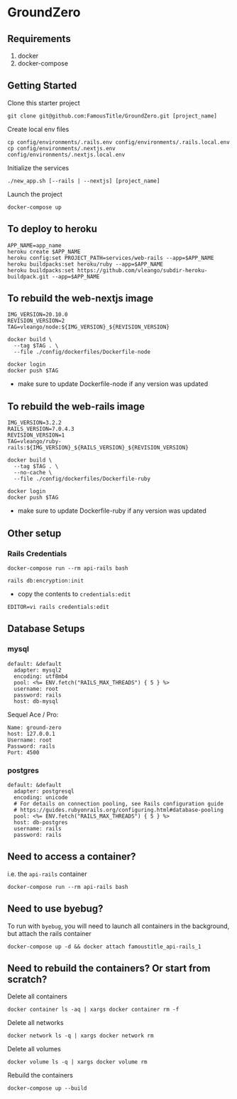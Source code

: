 # GroundZero

## Requirements

1. docker
2. docker-compose

## Getting Started

Clone this starter project

```
git clone git@github.com:FamousTitle/GroundZero.git [project_name]
```

Create local env files

```
cp config/environments/.rails.env config/environments/.rails.local.env
cp config/environments/.nextjs.env config/environments/.nextjs.local.env
```

Initialize the services

```
./new_app.sh [--rails | --nextjs] [project_name]
```

Launch the project

```
docker-compose up
```

## To deploy to heroku

```
APP_NAME=app_name
heroku create $APP_NAME
heroku config:set PROJECT_PATH=services/web-rails --app=$APP_NAME
heroku buildpacks:set heroku/ruby --app=$APP_NAME
heroku buildpacks:set https://github.com/vleango/subdir-heroku-buildpack.git --app=$APP_NAME
```

## To rebuild the web-nextjs image

```
IMG_VERSION=20.10.0
REVISION_VERSION=2
TAG=vleango/node:${IMG_VERSION}_${REVISION_VERSION}

docker build \
  --tag $TAG . \
  --file ./config/dockerfiles/Dockerfile-node

docker login
docker push $TAG
```

- make sure to update Dockerfile-node if any version was updated

## To rebuild the web-rails image

```
IMG_VERSION=3.2.2
RAILS_VERSION=7.0.4.3
REVISION_VERSION=1
TAG=vleango/ruby-rails:${IMG_VERSION}_${RAILS_VERSION}_${REVISION_VERSION}

docker build \
  --tag $TAG . \
  --no-cache \
  --file ./config/dockerfiles/Dockerfile-ruby

docker login
docker push $TAG
```

- make sure to update Dockerfile-ruby if any version was updated

## Other setup

### Rails Credentials

```
docker-compose run --rm api-rails bash

rails db:encryption:init
```

- copy the contents to `credentials:edit`

```
EDITOR=vi rails credentials:edit
```

## Database Setups

### mysql

```
default: &default
  adapter: mysql2
  encoding: utf8mb4
  pool: <%= ENV.fetch("RAILS_MAX_THREADS") { 5 } %>
  username: root
  password: rails
  host: db-mysql
```

Sequel Ace / Pro:

```
Name: ground-zero
host: 127.0.0.1
Username: root
Password: rails
Port: 4500
```

### postgres

```
default: &default
  adapter: postgresql
  encoding: unicode
  # For details on connection pooling, see Rails configuration guide
  # https://guides.rubyonrails.org/configuring.html#database-pooling
  pool: <%= ENV.fetch("RAILS_MAX_THREADS") { 5 } %>
  host: db-postgres
  username: rails
  password: rails
```

## Need to access a container?

i.e. the `api-rails` container

```
docker-compose run --rm api-rails bash
```

## Need to use byebug?

To run with `byebug`, you will need to launch all containers in the background, but attach the rails container

```
docker-compose up -d && docker attach famoustitle_api-rails_1
```

## Need to rebuild the containers? Or start from scratch?

Delete all containers

```
docker container ls -aq | xargs docker container rm -f
```

Delete all networks

```
docker network ls -q | xargs docker network rm
```

Delete all volumes

```
docker volume ls -q | xargs docker volume rm
```

Rebuild the containers

```
docker-compose up --build
```
